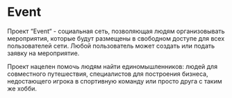 # Event
Проект “Event“ - социальная сеть, позволяющая людям организовывать мероприятия, которые будут размещены в свободном доступе для всех пользователей сети. Любой пользователь может создать или подать заявку на мероприятие.

Проект нацелен помочь людям найти единомышленников: людей для совместного путешествия, специалистов для построения бизнеса, недостающего игрока в спортивную команду или просто друга с таким же хобби.
